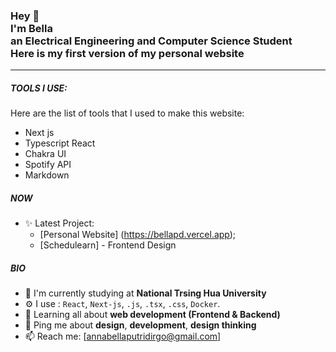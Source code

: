 <h3>Hey 👋<br>I'm Bella<br>an Electrical Engineering and Computer Science Student <br/> Here is my first version of my personal website

---
##### TOOLS I USE:
Here are the list of tools that I used to make this website:

- Next js
- Typescript React
- Chakra UI
- Spotify API
- Markdown
  
##### NOW
- ✨ Latest Project:
  - [Personal Website] (https://bellapd.vercel.app);
  - [Schedulearn] - Frontend Design
##### BIO

- 🏫 I'm currently studying at **National Trsing Hua University**
- ⚙️ I use : `React`, `Next-js`, `.js`, `.tsx`, `.css`, `Docker`.
- 🌱 Learning all about **web development (Frontend & Backend)**
- 💬 Ping me about **design**, **development**, **design thinking**
- 📫 Reach me: [annabellaputridirgo@gmail.com]
